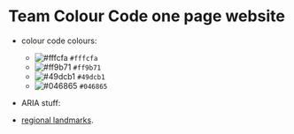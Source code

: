 # Team Colour Code one page website

- colour code colours:
  - ![#fffcfa](https://placehold.it/15/fffcfa/000000?text=+) `#fffcfa`
  - ![#ff9b71](https://placehold.it/15/ff9b71/000000?text=+) `#ff9b71`
  - ![#49dcb1](https://placehold.it/15/49dcb1/000000?text=+) `#49dcb1`
  - ![#046865](https://placehold.it/15/046865/000000?text=+) `#046865`

- ARIA stuff:
 - [regional landmarks](https://www.w3.org/TR/wai-aria-practices/examples/landmarks/region.html).
